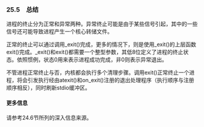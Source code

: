 ### 25.5　总结

进程的终止分为正常和异常两种。异常终止可能是由于某些信号引起，其中的一些信号还可能导致进程产生一个核心转储文件。

正常的终止可以通过调用_exit()完成，更多的情况下，则是使用_exit()的上层函数 exit()完成。_exit()和exit()都需要一个整型参数，其低8位定义了进程的终止状态。依照惯例，状态0用来表示进程成功完成，非0则表示异常退出。

不管进程正常终止与否，内核都会执行多个清理步骤。调用exit()正常终止一个进程，将会引发执行经由atexit()和on_exit()注册的退出处理程序（执行顺序与注册顺序相反），同时刷新stdio缓冲区。

#### 更多信息

请参考24.6节所列的深入信息来源。

